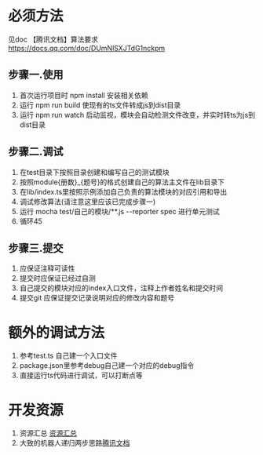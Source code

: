 # 必须方法
见doc 【腾讯文档】算法要求
https://docs.qq.com/doc/DUmNlSXJTdG1nckpm

## 步骤一.使用
1. 首次运行项目时 npm install 安装相关依赖
2. 运行 npm run build 使现有的ts文件转成js到dist目录
3. 运行 npm run watch 启动监视，模块会自动检测文件改变，并实时转ts为js到dist目录

## 步骤二.调试
1. 在test目录下按照目录创建和编写自己的测试模块
2. 按照module{册数}_{题号}的格式创建自己的算法主文件在lib目录下
3. 在lib/index.ts里按照示例添加自己负责的算法模块的对应引用和导出
4. 调试修改算法(请注意这里应该已完成步骤一)
5. 运行 mocha test/自己的模块/**.js --reporter spec   进行单元测试
6. 循环45

## 步骤三.提交
1. 应保证注释可读性
2. 提交时应保证已经过自测
3. 自己提交的模块对应的index入口文件，注释上作者姓名和提交时间
4. 提交git 应保证提交记录说明对应的修改内容和题号

# 额外的调试方法
1. 参考test.ts 自己建一个入口文件
2. package.json里参考debug自己建一个对应的debug指令
3. 直接运行ts代码进行调试，可以打断点等

# 开发资源
1. 资源汇总 [资源汇总](https://docs.qq.com/sheet/DUndTUG5KWldyVEZP?tab=BB08J2)
2. 大致的机器人递归两步思路[腾讯文档](https://docs.qq.com/flowchart/DUklQc2ZLcklHbGhJ)


